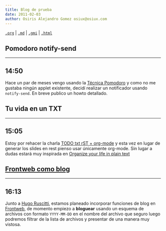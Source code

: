 ```yaml
---
title: Blog de prueba
date: 2011-02-03
author: Osiris Alejandro Gomez osiux@osiux.com
---
```


[`.org`](https://gitlab.com/osiux/osiux.gitlab.io/-/raw/master/2011-02-03.org) |
[`.md`](https://gitlab.com/osiux/osiux.gitlab.io/-/raw/master/2011-02-03.md) |
[`.gmi`](gemini://gmi.osiux.com/2011-02-03.gmi) |
[`.html`](https://osiux.gitlab.io/2011-02-03.html)

## Pomodoro notify-send

---------------
****14:50****
---------------

Hace un par de meses vengo usando la [Técnica
Pomodoro](http://www.pomodotechnique.com) y como no me gustaba ningún
applet existente, decidí realizar un notificador usando `notify-send`.
En breve publico un howto detallado.

## Tu vida en un TXT

---------------
****15:05****
---------------

Estoy por rehacer la charla [TODO txt rST +
org-mode](todo-txt-rst+org-mode) y esta vez en lugar de generar los
slides en rest pienso usar únicamente org-mode. Sin lugar a dudas estará
muy inspirada en [Organize your life in plain
text](emacs-orgmode-organize-your-life-in-plain-text.txt)

## [Frontweb como blog](frontweb.txt)

---------------
****16:13****
---------------

Junto a [Hugo Ruscitti](http://www.examplelab.com.ar), estamos planeado
incorporar funciones de blog en [Frontweb](http://frontweb.com.ar), de
momento empiezo a **bloguear** usando un esquema de archivos con formato
`YYYY-MM-DD` en el nombre del archivo que seguro luego podremos filtrar
de la lista de archivos y presentar de una manera muy vistosa.
